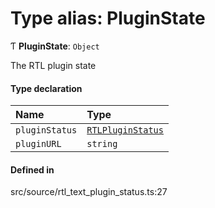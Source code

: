 # Type alias: PluginState

Ƭ **PluginState**: `Object`

The RTL plugin state

#### Type declaration

| Name | Type |
| :------ | :------ |
| `pluginStatus` | [`RTLPluginStatus`](RTLPluginStatus.md) |
| `pluginURL` | `string` |

#### Defined in

src/source/rtl_text_plugin_status.ts:27
